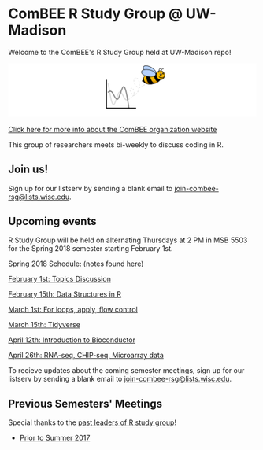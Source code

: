 # ComBEE R Study Group @ UW-Madison 

Welcome to the ComBEE's R Study Group held at UW-Madison repo! 

![ComBEE](img/combee.PNG)

[Click here for more info about the ComBEE organization website](https://combee-uw-madison.github.io/studyGroup/)

This group of researchers meets bi-weekly to discuss coding in R.

## Join us!
Sign up for our listserv by sending a blank email to [join-combee-rsg@lists.wisc.edu](mailto:join-combee-rsg@lists.wisc.edu).

## Upcoming events
R Study Group will be held on alternating Thursdays at 2 PM in MSB 5503 for the Spring 2018 semester starting February 1st.

Spring 2018 Schedule: (notes found [here](https://github.com/ComBEE-UW-Madison/RStudyGroup/tree/master/2018Spring))


[February 1st: Topics Discussion](https://docs.google.com/document/d/1vP_G8VeMBEqHtFhjChxUF1WMSlumM-xEb-FtpLPQzYA/edit?usp=sharing)

[February 15th: Data Structures in R](https://docs.google.com/document/d/1wrWMabA-Izacc94n-oNn12qt4FY9tnDUknkKqyU-t_Q/edit?usp=sharing)

[March 1st: For loops, apply, flow control](https://docs.google.com/document/d/1t-J8WB-rUa9DAzpWgOKLXVvH1_xs9iq1qUNAlPiHq2Q/edit?usp=sharing)

[March 15th: Tidyverse](https://docs.google.com/document/d/1BydkmTd1PMEvcO4TkXyKc2F3in6rSoWygYNA7coW4o4/edit?usp=sharing)

[April 12th: Introduction to Bioconductor](https://docs.google.com/document/d/1lDxsdr9FG_E5o-yWsNc6gKrSZEm-xpQ3E5m-5BoMRAs/edit?usp=sharing)

[April 26th: RNA-seq, CHIP-seq, Microarray data](https://docs.google.com/document/d/1CEVHJNtojIEh3HPTQ8BGuQHv59-3wAvFny6lO4o6LN4/edit?usp=sharing)

To recieve updates about the coming semester meetings, sign up for our listserv by sending a blank email to [join-combee-rsg@lists.wisc.edu](mailto:join-combee-rsg@lists.wisc.edu). 


## Previous Semesters' Meetings

Special thanks to the [past leaders of R study group](Archive/Past_Leaders.md)!

- [Prior to Summer 2017](https://github.com/ComBEE-UW-Madison/RStudyGroup/tree/master/Archive#r-study-group-archive)




